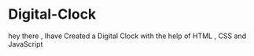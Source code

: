# Digital-Clock
hey there , Ihave Created a Digital Clock with the help of HTML , CSS and JavaScript
